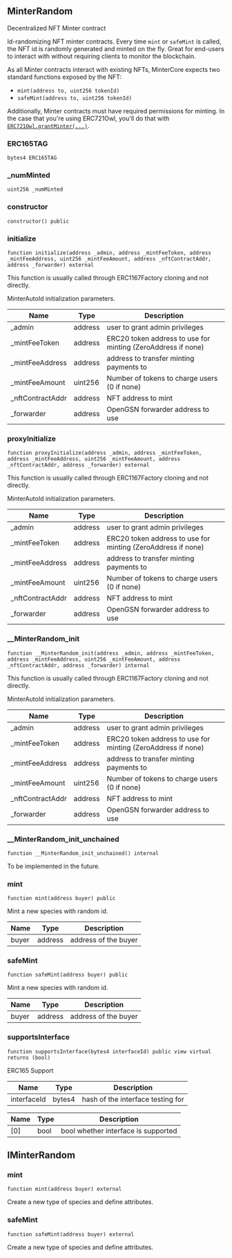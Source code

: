 ## MinterRandom

Decentralized NFT Minter contract

Id-randomizing NFT minter contracts. Every time `mint` or `safeMint` is
called, the NFT id is randomly generated and minted on the fly. Great
for end-users to interact with without requiring clients to monitor the
blockchain.

As all Minter contracts interact with existing NFTs, MinterCore expects two
standard functions exposed by the NFT:
- `mint(address to, uint256 tokenId)`
- `safeMint(address to, uint256 tokenId)`

Additionally, Minter contracts must have required permissions for minting. In
the case that you're using ERC721Owl, you'll do that with
[`ERC721Owl.grantMinter(...)`](./ERC721Owl#grantminter).

### ERC165TAG

```solidity
bytes4 ERC165TAG
```

### _numMinted

```solidity
uint256 _numMinted
```

### constructor

```solidity
constructor() public
```

### initialize

```solidity
function initialize(address _admin, address _mintFeeToken, address _mintFeeAddress, uint256 _mintFeeAmount, address _nftContractAddr, address _forwarder) external
```

This function is usually called through ERC1167Factory cloning and not directly.

MinterAutoId initialization parameters.

| Name | Type | Description |
| ---- | ---- | ----------- |
| _admin | address | user to grant admin privileges |
| _mintFeeToken | address | ERC20 token address to use for minting (ZeroAddress if none) |
| _mintFeeAddress | address | address to transfer minting payments to |
| _mintFeeAmount | uint256 | Number of tokens to charge users (0 if none) |
| _nftContractAddr | address | NFT address to mint |
| _forwarder | address | OpenGSN forwarder address to use |

### proxyInitialize

```solidity
function proxyInitialize(address _admin, address _mintFeeToken, address _mintFeeAddress, uint256 _mintFeeAmount, address _nftContractAddr, address _forwarder) external
```

This function is usually called through ERC1167Factory cloning and not directly.

MinterAutoId initialization parameters.

| Name | Type | Description |
| ---- | ---- | ----------- |
| _admin | address | user to grant admin privileges |
| _mintFeeToken | address | ERC20 token address to use for minting (ZeroAddress if none) |
| _mintFeeAddress | address | address to transfer minting payments to |
| _mintFeeAmount | uint256 | Number of tokens to charge users (0 if none) |
| _nftContractAddr | address | NFT address to mint |
| _forwarder | address | OpenGSN forwarder address to use |

### __MinterRandom_init

```solidity
function __MinterRandom_init(address _admin, address _mintFeeToken, address _mintFeeAddress, uint256 _mintFeeAmount, address _nftContractAddr, address _forwarder) internal
```

This function is usually called through ERC1167Factory cloning and not directly.

MinterAutoId initialization parameters.

| Name | Type | Description |
| ---- | ---- | ----------- |
| _admin | address | user to grant admin privileges |
| _mintFeeToken | address | ERC20 token address to use for minting (ZeroAddress if none) |
| _mintFeeAddress | address | address to transfer minting payments to |
| _mintFeeAmount | uint256 | Number of tokens to charge users (0 if none) |
| _nftContractAddr | address | NFT address to mint |
| _forwarder | address | OpenGSN forwarder address to use |

### __MinterRandom_init_unchained

```solidity
function __MinterRandom_init_unchained() internal
```

To be implemented in the future.

### mint

```solidity
function mint(address buyer) public
```

Mint a new species with random id.

| Name | Type | Description |
| ---- | ---- | ----------- |
| buyer | address | address of the buyer |

### safeMint

```solidity
function safeMint(address buyer) public
```

Mint a new species with random id.

| Name | Type | Description |
| ---- | ---- | ----------- |
| buyer | address | address of the buyer |

### supportsInterface

```solidity
function supportsInterface(bytes4 interfaceId) public view virtual returns (bool)
```

ERC165 Support

| Name | Type | Description |
| ---- | ---- | ----------- |
| interfaceId | bytes4 | hash of the interface testing for |

| Name | Type | Description |
| ---- | ---- | ----------- |
| [0] | bool | bool whether interface is supported |

## IMinterRandom

### mint

```solidity
function mint(address buyer) external
```

Create a new type of species and define attributes.

### safeMint

```solidity
function safeMint(address buyer) external
```

Create a new type of species and define attributes.

